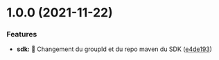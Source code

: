 # 1.0.0 (2021-11-22)


### Features

* **sdk:** :pushpin: Changement du groupId et du repo maven du SDK ([e4de193](https://github.com/opt-nc/opt-temps-attente-agences-api/commit/e4de193744de29a24d615ee9c68de27abd07ef8b))
